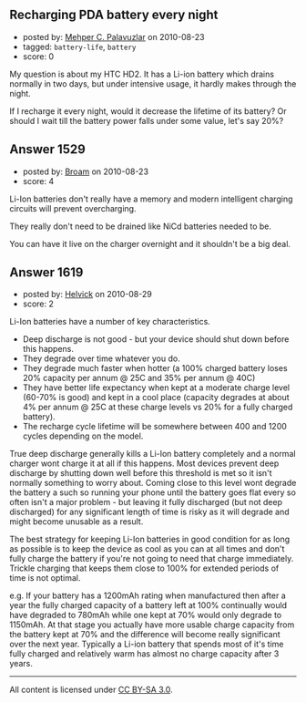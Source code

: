 ## Recharging PDA battery every night

- posted by: [Mehper C. Palavuzlar](https://stackexchange.com/users/-1/229-mehper-c-palavuzlar) on 2010-08-23
- tagged: `battery-life`, `battery`
- score: 0

<p>My question is about my HTC HD2. It has a Li-ion battery which drains normally in two days, but under intensive usage, it hardly makes through the night. </p>

<p>If I recharge it every night, would it decrease the lifetime of its battery? Or should I wait till the battery power falls under some value, let's say 20%?</p>



## Answer 1529

- posted by: [Broam](https://stackexchange.com/users/-1/185-broam) on 2010-08-23
- score: 4

<p>Li-Ion batteries don't really have a memory and modern intelligent charging circuits will prevent overcharging.</p>

<p>They really don't need to be drained like NiCd batteries needed to be.</p>

<p>You can have it live on the charger overnight and it shouldn't be a big deal.</p>



## Answer 1619

- posted by: [Helvick](https://stackexchange.com/users/-1/961-helvick) on 2010-08-29
- score: 2

<p>Li-Ion batteries have a number of key characteristics.</p>

<ul>
<li>Deep discharge is not good - but your device should shut down before this happens.</li>
<li>They degrade over time whatever you do. </li>
<li>They degrade much faster when hotter (a 100% charged battery loses 20% capacity per annum @ 25C and 35% per annum @ 40C)</li>
<li>They have better life expectancy when kept at a moderate charge level (60-70% is good) and kept in a cool place (capacity degrades at about 4% per annum @ 25C at these charge levels vs 20% for a fully charged battery). </li>
<li>The recharge cycle lifetime will be somewhere between 400 and 1200 cycles depending on the model.</li>
</ul>

<p>True deep discharge generally kills a Li-Ion battery completely and a normal charger wont charge it at all if this happens. Most devices prevent deep discharge by shutting down well before this threshold is met so it isn't normally something to worry about. Coming close to this level wont degrade the battery a such so running your phone until the battery goes flat every so often isn't a major problem - but leaving it fully discharged (but not deep discharged) for any significant length of time is risky as it will degrade and might become unusable as a result.</p>

<p>The best strategy for keeping Li-Ion batteries in good condition for as long as possible is to keep the device as cool as you can at all times and don't fully charge the battery if you're not going to need that charge immediately. Trickle charging that keeps them close to 100% for extended periods of time is not optimal. </p>

<p>e.g. If your battery has a 1200mAh rating when manufactured then after a year the fully charged capacity of a battery left at 100% continually would have degraded to 780mAh while one kept at 70% would only degrade to 1150mAh. At that stage you actually have more usable charge capacity from the battery kept at 70% and the difference will become really significant over the next year. Typically a Li-ion battery that spends most of it's time fully charged and relatively warm has almost no charge capacity after 3 years. </p>




---

All content is licensed under [CC BY-SA 3.0](https://creativecommons.org/licenses/by-sa/3.0/).

